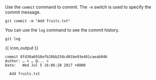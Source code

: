 Use the `commit` command to commit. The `-m` switch is used to specify the commit message.

```{.no-line-numbers}
git commit -m "Add fruits.txt"
```

You can use the `log` command to see the commit history.

```{.no-line-numbers}
git log
```
{{ icon_output }}
```{.no-line-numbers}
commit 8fd30a6910efb28bb258cd01be93e481caeab846
Author: … < … @... >
Date:   Wed Jul 5 16:06:28 2017 +0800

  Add fruits.txt
```
